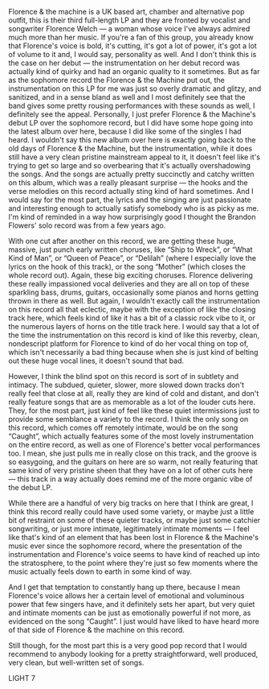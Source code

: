 Florence & the machine is a UK based art, chamber and alternative pop outfit, this is their third full-length LP and they are fronted by vocalist and songwriter Florence Welch — a woman whose voice I've always admired much more than her music. If you're a fan of this group, you already know that Florence's voice is bold, it's cutting, it's got a lot of power, it's got a lot of volume to it and, I would say, personality as well. And I don't think this is the case on her debut — the instrumentation on her debut record was actually kind of quirky and had an organic quality to it sometimes. But as far as the sophomore record the Florence & the Machine put out, the instrumentation on this LP for me was just so overly dramatic and glitzy, and sanitized, and in a sense bland as well and I most definitely see that the band gives some pretty rousing performances with these sounds as well, I definitely see the appeal. Personally, I just prefer Florence & the Machine's debut LP over the sophomore record, but I did have some hope going into the latest album over here, because I did like some of the singles I had heard. I wouldn't say this new album over here is exactly going back to the old days of Florence & the Machine, but the instrumentation, while it does still have a very clean pristine mainstream appeal to it, it doesn't feel like it's trying to get so large and so overbearing that it's actually overshadowing the songs. And the songs are actually pretty succinctly and catchy written on this album, which was a really pleasant surprise — the hooks and the verse melodies on this record actually sting kind of hard sometimes. And I would say for the most part, the lyrics and the singing are just passionate and interesting enough to actually satisfy somebody who is as picky as me. I'm kind of reminded in a way how surprisingly good I thought the Brandon Flowers' solo record was from a few years ago.

With one cut after another on this record, we are getting these huge, massive, just punch early written choruses, like “Ship to Wreck”, or “What Kind of Man”, or “Queen of Peace”, or “Delilah” (where I especially love the lyrics on the hook of this track), or the song “Mother” (which closes the whole record out). Again, these big exciting choruses. Florence delivering these really impassioned vocal deliveries and they are all on top of these sparkling bass, drums, guitars, occasionally some pianos and horns getting thrown in there as well. But again, I wouldn't exactly call the instrumentation on this record all that eclectic, maybe with the exception of like the closing track here, which feels kind of like it has a bit of a classic rock vibe to it, or the numerous layers of horns on the title track here. I would say that a lot of the time the instrumentation on this record is kind of like this reverby, clean, nondescript platform for Florence to kind of do her vocal thing on top of, which isn't necessarily a bad thing because when she is just kind of belting out these huge vocal lines, it doesn't sound that bad.

However, I think the blind spot on this record is sort of in subtlety and intimacy. The subdued, quieter, slower, more slowed down tracks don't really feel that close at all, really they are kind of cold and distant, and don't really feature songs that are as memorable as a lot of the louder cuts here. They, for the most part, just kind of feel like these quiet intermissions just to provide some semblance a variety to the record. I think the only song on this record, which comes off remotely intimate, would be on the song “Caught”, which actually features some of the most lovely instrumentation on the entire record, as well as one of Florence's better vocal performances too. I mean, she just pulls me in really close on this track, and the groove is so easygoing, and the guitars on here are so warm, not really featuring that same kind of very pristine sheen that they have on a lot of other cuts here — this track in a way actually does remind me of the more organic vibe of the debut LP.

While there are a handful of very big tracks on here that I think are great, I think this record really could have used some variety, or maybe just a little bit of restraint on some of these quieter tracks, or maybe just some catchier songwriting, or just more intimate, legitimately intimate moments — I feel like that's kind of an element that has been lost in Florence & the Machine's music ever since the sophomore record, where the presentation of the instrumentation and Florence's voice seems to have kind of reached up into the stratosphere, to the point where they're just so few moments where the music actually feels down to earth in some kind of way.

And I get that temptation to constantly hang up there, because I mean Florence's voice allows her a certain level of emotional and voluminous power that few singers have, and it definitely sets her apart, but very quiet and intimate moments can be just as emotionally powerful if not more, as evidenced on the song “Caught”. I just would have liked to have heard more of that side of Florence & the machine on this record.

Still though, for the most part this is a very good pop record that I would recommend to anybody looking for a pretty straightforward, well produced, very clean, but well-written set of songs.

LIGHT 7
